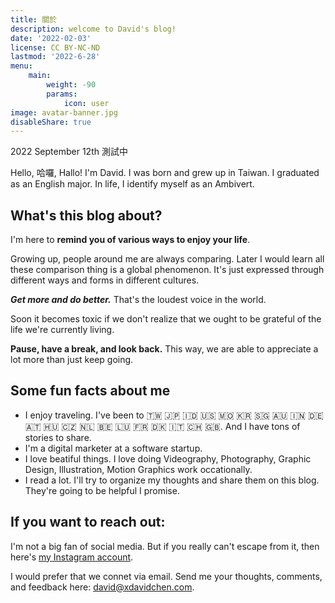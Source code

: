 ```yaml
---
title: 關於
description: welcome to David's blog!
date: '2022-02-03'
license: CC BY-NC-ND
lastmod: '2022-6-28'
menu:
    main: 
        weight: -90
        params:
            icon: user
image: avatar-banner.jpg
disableShare: true
---
```


2022 September 12th 測試中

Hello, 哈囉, Hallo! I'm David. I was born and grew up in Taiwan. I graduated as an English major. In life, I identify myself as an Ambivert.

## What's this blog about?

I'm here to **remind you of various ways to enjoy your life**.

Growing up, people around me are always comparing. Later I would learn all these comparison thing is a global phenomenon. It's just expressed through different ways and forms in different cultures.

***Get more and do better.*** That's the loudest voice in the world.

Soon it becomes toxic if we don't realize that we ought to be grateful of the life we're currently living.

**Pause, have a break, and look back.** This way, we are able to appreciate a lot more than just keep going.

## Some fun facts about me
- I enjoy traveling. I've been to 🇹🇼 🇯🇵 🇮🇩 🇺🇸 🇲🇴 🇰🇷 🇸🇬 🇦🇺 🇮🇳 🇩🇪 🇦🇹 🇭🇺 🇨🇿 🇳🇱 🇧🇪 🇱🇺 🇫🇷 🇩🇰 🇮🇹 🇨🇭 🇬🇧. And I have tons of stories to share.
- I'm a digital marketer at a software startup.
- I love beatiful things. I love doing Videography, Photography, Graphic Design, Illustration, Motion Graphics work occationally.
- I read a lot. I'll try to organize my thoughts and share them on this blog. They're going to be helpful I promise.

## If you want to reach out:

I'm not a big fan of social media. But if you really can't escape from it, then here's [my Instagram account](https://www.instagram.com/x_david_chen/). 

I would prefer that we connet via email. Send me your thoughts, comments, and feedback here: [david@xdavidchen.com](mailto:david@xdavidchen.com).
